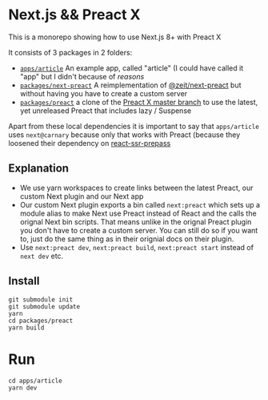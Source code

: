 # Next.js && Preact X

This is a monorepo showing how to use Next.js 8+ with Preact X

It consists of 3 packages in 2 folders:

* [`apps/article`](./tree/master/apps/article) An example app, called "article" (I could have called it "app" but I didn't because of _reasons_
* [`packages/next-preact`](./tree/master/packages/next-preact) A reimplementation of [@zeit/next-preact](https://github.com/zeit/next-plugins/tree/master/packages/next-preact) but without having you have to create a custom server
* [`packages/preact`](https://github.com/developit/preact/) a clone of the [Preact X master branch](https://github.com/developit/preact) to use the latest, yet unreleased Preact that includes lazy / Suspense

Apart from these local dependencies it is important to say that `apps/article` uses `next@carnary` because only that works with Preact (because they loosened their dependency on [react-ssr-prepass](https://github.com/FormidableLabs/react-ssr-prepass)

## Explanation

* We use yarn workspaces to create links between the latest Preact, our custom Next plugin and our Next app
* Our custom Next plugin exports a bin called `next:preact` which sets up a module alias to make Next use Preact instead of React and the calls the orignal Next bin scripts. That means unlike in the orignal Preact plugin you don't have to create a custom server. You can still do so if you want to, just do the same thing as in their orignial docs on their plugin.
* Use `next:preact dev`, `next:preact build`, `next:preact start` instead of `next dev` etc.

## Install

```console
git submodule init
git submodule update
yarn
cd packages/preact
yarn build
```

# Run

```console
cd apps/article
yarn dev
```



